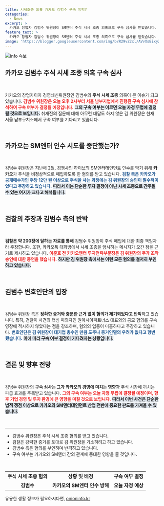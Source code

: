 ```yaml
---
title: 시세조종 의혹 카카오 김범수 구속 임박?
categories:
  - News
excerpt: >
  카카오 창업자 김범수 위원장이 SM엔터 주식 시세 조종 의혹으로 구속 심사를 받았습니다. 검찰은 그의 책임을 주장하며, 주요 대화 내용을 증거로 제시했지만, 그는 혐의를 부인하고 있습니다. 구속 여부는 곧 결정됩니다.
feature_text: >
  카카오 창업자 김범수 위원장이 SM엔터 주식 시세 조종 의혹으로 구속 심사를 받았습니다. 검찰은 그의 책임을 주장하며, 주요 대화 내용을 증거로 제시했지만, 그는 혐의를 부인하고 있습니다. 구속 여부는 곧 결정됩니다.
image: 'https://blogger.googleusercontent.com/img/b/R29vZ2xl/AVvXsEixyZcFfHzMRdzZMjFBmAUKJYCLCGyLL1o632UiGVXcaFdKo_bkvkuCioo0uUKlGfBVcT3P84aROyZIXSBEx3Aw5nCQ3pTgDom1WDC4m8eifvWiAmWEEVb4x6G_l8C0QH225ldMjyaFvpxGEBGNO37VmDTDMHGhJPq73UglMfDca1-0aw/s1600/blogspot.png'
---
```


<p><img src="https://blogger.googleusercontent.com/img/b/R29vZ2xl/AVvXsEixyZcFfHzMRdzZMjFBmAUKJYCLCGyLL1o632UiGVXcaFdKo_bkvkuCioo0uUKlGfBVcT3P84aROyZIXSBEx3Aw5nCQ3pTgDom1WDC4m8eifvWiAmWEEVb4x6G_l8C0QH225ldMjyaFvpxGEBGNO37VmDTDMHGhJPq73UglMfDca1-0aw/s1600/blogspot.png" alt="info 속보" /></p>

<h2 data-ke-size="size26">카카오 김범수 주식 시세 조종 의혹 구속 심사</h2>

<p data-ke-size="size16">&nbsp;</p>

<p data-ke-size="size16">카카오의 창업자이자 경영쇄신위원장인 김범수의 <b>주식 시세 조종</b> 의혹이 큰 이슈가 되고 있습니다. <b><span style="color: #ee2323;">김범수 위원장은 오늘 오후 2시부터 서울 남부지법에서 진행된 구속 심사에 참석하여 구속 여부가 결정될 예정입니다.</span></b> <b><span style="background-color: #21538527;">그의 구속 여부는 이르면 오늘 자정 무렵에 결정될 것으로 보입니다.</span></b> 취재진의 질문에 대해 아무런 대답도 하지 않은 김 위원장은 현재 서울 남부구치소에서 구속 여부를 기다리고 있습니다.</p>

<p data-ke-size="size16">&nbsp;</p>

<h2 data-ke-size="size26">카카오는 SM엔터 인수 시도를 중단했는가?</h2>

<p data-ke-size="size16">&nbsp;</p>

<p data-ke-size="size16">김범수 위원장은 지난해 2월, 경쟁사인 하이브의 SM엔터테인먼트 인수를 막기 위해 <b>카카오</b>가 주식을 비정상적으로 매입하도록 한 혐의를 받고 있습니다. <b><span style="color: #1a5490;">검찰 측은 카카오가 공개매수가인 주당 12만 원 이상으로 주식을 사는 과정에는 김 위원장의 승인이 필수적이었다고 주장하고 있습니다.</span></b> <b><span style="background-color: #21538527;">따라서 이는 단순한 투자 결정이 아닌 시세 조종으로 간주될 수 있는 여지가 크다고 해석됩니다.</span></b></p>

<p data-ke-size="size16">&nbsp;</p>

<h2 data-ke-size="size26">검찰의 주장과 김범수 측의 반박</h2>

<p data-ke-size="size16">&nbsp;</p>

<p data-ke-size="size16"><b>검찰은 약 200장에 달하는 자료를 통해</b> 김범수 위원장이 주식 매입에 대한 최종 책임자라 주장합니다. 또한, 카카오톡 대화방에서 시세 조종을 암시하는 메시지가 오간 점을 근거로 제시하고 있습니다. <b><span style="color: #ee2323;">이준호 전 카카오엔터 투자전략부문장은 김 위원장의 주가 조작 승인에 대한 증언을 했습니다.</span></b> <b><span style="background-color: #21538527;">하지만 김 위원장 측에서는 이런 모든 혐의를 철저히 부인하고 있습니다.</span></b></p>

<p data-ke-size="size16">&nbsp;</p>

<h2 data-ke-size="size26">김범수 변호인단의 입장</h2>

<p data-ke-size="size16">&nbsp;</p>

<p data-ke-size="size16">김범수 위원장 측은 <b>정확한 증거와 충분한 근거 없이 혐의가 제기되었다고 반박</b>하고 있습니다. 특히, 검찰이 사건의 핵심 피의자인 원아시아파트너스 대표와의 공모 혐의를 구속 영장에 적시하지 않았다는 점을 강조하며, 혐의의 입증이 미흡하다고 주장하고 있습니다. <b><span style="color: #1a5490;">변호인단은 김 위원장이 대기업 총수인 만큼 도주나 증거인멸의 우려가 없다고 항변했습니다.</span></b> <b><span style="background-color: #21538527;">이에 따라 구속 여부 결정이 기다려지는 상황입니다.</span></b></p>

<p data-ke-size="size16">&nbsp;</p>

<h2 data-ke-size="size26">결론 및 향후 전망</h2>

<p data-ke-size="size16">&nbsp;</p>

<p data-ke-size="size16">김범수 위원장의 <b>구속 심사는 그가 카카오의 경영에 미치는 영향과</b> 주식 시장에 끼치는 파급 효과를 주목받고 있습니다. <b><span style="color: #ee2323;">그의 구속 여부는 오늘 자정 무렵에 결정될 예정이며, 향후 기업 경영 및 투자 환경에 큰 영향을 미칠 것으로 보입니다.</span></b> <b><span style="background-color: #21538527;">따라서 이번 사건은 단순한 법적 쟁점 이상으로 카카오와 SM엔터테인먼트 산업 전반에 중요한 판도를 가져올 수 있습니다.</span></b></p>

<p data-ke-size="size16">&nbsp;</p>

<hr>

<ul>
<li>김범수 위원장은 주식 시세 조종 혐의를 받고 있습니다.</li>
<li>검찰은 강력한 증거를 토대로 김 위원장을 기소하려고 하고 있습니다.</li>
<li>김범수 측은 혐의를 부인하며 반격하고 있습니다.</li>
<li>구속 여부는 카카오와 SM엔터 간의 관계에 중대한 영향을 줄 것입니다.</li>
</ul>

<p data-ke-size="size16">&nbsp;</p>

<table>
<tr>
<td style="text-align: center; height: 17px;"><b>주식 시세 조종 혐의</b></td>
<td style="text-align: center; height: 17px;"><b>상황 및 배경</b></td>
<td style="text-align: center; height: 17px;"><b>구속 여부 결정</b></td>
</tr>
<tr>
<td style="text-align: center; height: 17px;"><b>김범수</b></td>
<td style="text-align: center; height: 17px;"><b>카카오의 SM엔터 인수 방해</b></td>
<td style="text-align: center; height: 17px;"><b>오늘 자정 예상</b></td>
</tr>
</table>
유용한 생활 정보가 필요하시다면, <a href="https://onioninfo.kr" rel="dofollow">onioninfo.kr</a>


